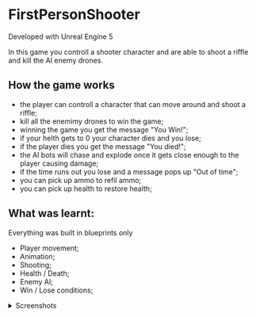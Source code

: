 # FirstPersonShooter

Developed with Unreal Engine 5

In this game you controll a shooter character and are able to shoot a riffle and kill the AI enemy drones.

## How the game works

- the player can controll a character that can move around and shoot a riffle;
- kill all the enemimy drones to win the game;
- winning the game you get the message "You Win!";
- if your helth gets to 0 your character dies and you lose;
- if the player dies you get the message "You died!";
- the AI bots will chase and explode once it gets close enough to the player causing damage;
- if the time runs out you lose and a message pops up "Out of time";
- you can pick up ammo to refil ammo;
- you can pick up health to restore health;

## What was learnt:

Everything was built in blueprints only
- Player movement;
- Animation;
- Shooting;
- Health / Death;
- Enemy AI;
- Win / Lose conditions;

<details>
  <summary>Screenshots</summary>
  
  ![SCR-20230414-tsue](https://user-images.githubusercontent.com/27180625/232177504-bf8bc655-85b0-473f-952b-6793b6ea9cd9.jpeg)
  
  ![SCR-20230414-ttfs](https://user-images.githubusercontent.com/27180625/232177568-b88f5b83-6e21-470a-b97e-420fea4eaaee.jpeg)
  
  ![image](https://user-images.githubusercontent.com/27180625/232177598-b0845cbb-7c8f-42f2-bf64-694fdec668c0.png)
  
  ![image](https://user-images.githubusercontent.com/27180625/232177710-18185a22-8d46-4403-bdb8-b1d9b32cda28.png)
  
  ![image](https://user-images.githubusercontent.com/27180625/232177734-d33414ca-7ae4-43fd-a70a-5dabc59bdf10.png)
  
  ![image](https://user-images.githubusercontent.com/27180625/232177754-c724ee27-45e6-46bb-8428-859fa66a0b05.png)

  ![image](https://user-images.githubusercontent.com/27180625/232177772-d150c0cc-0192-4493-8b92-af69e22a25ac.png)
</details>

